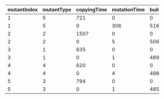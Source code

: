 mutantIndex | mutantType | copyingTime | mutationTime | buildingTime | isEqu | isDup | dupID | itCompiles
---|---|---|---|---|---|---|---|---
1 | 5 | 721 | 0 | 0 | 0 | 0 | -1 | 0
1 | 5 | 0 | 306 | 5166 | 0 | 0 | -1 | 1
2 | 2 | 1507 | 0 | 0 | 0 | 0 | -1 | 0
2 | 2 | 0 | 5 | 5068 | 0 | 0 | -1 | 1
3 | 1 | 635 | 0 | 0 | 0 | 0 | -1 | 0
3 | 1 | 0 | 1 | 4896 | 0 | 0 | -1 | 1
4 | 4 | 620 | 0 | 0 | 0 | 0 | -1 | 0
4 | 4 | 0 | 4 | 4983 | 0 | 0 | -1 | 1
5 | 3 | 794 | 0 | 0 | 0 | 0 | -1 | 0
5 | 3 | 0 | 1 | 4859 | 0 | 0 | -1 | 1
